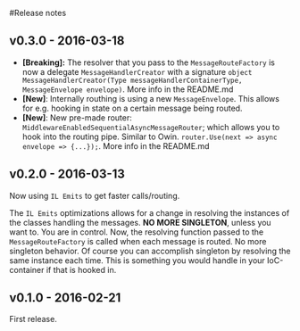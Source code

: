 #Release notes

## v0.3.0 - 2016-03-18
- **[Breaking]:** The resolver that you pass to the `MessageRouteFactory` is now a delegate `MessageHandlerCreator` with a signature `object MessageHandlerCreator(Type messageHandlerContainerType, MessageEnvelope envelope)`. More info in the README.md
- **[New]**: Internally routhing is using a new `MessageEnvelope`. This allows for e.g. hooking in state on a certain message being routed.
- **[New]**: New pre-made router: `MiddlewareEnabledSequentialAsyncMessageRouter`; which allows you to hook into the routing pipe. Similar to Owin. `router.Use(next => async envelope => {...});`. More info in the README.md

## v0.2.0 - 2016-03-13
Now using `IL Emits` to get faster calls/routing.

The `IL Emits` optimizations allows for a change in resolving the instances of the classes handling the messages. **NO MORE SINGLETON**, unless you want to. You are in control. Now, the resolving function passed to the `MessageRouteFactory` is called when each message is routed. No more singleton behavior. Of course you can accomplish singleton by resolving the same instance each time. This is something you would handle in your IoC-container if that is hooked in.

## v0.1.0 - 2016-02-21
First release.